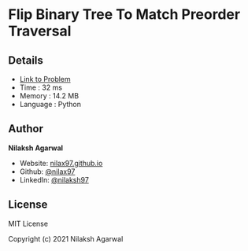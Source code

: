 # Flip Binary Tree To Match Preorder Traversal


## Details

* [Link to Problem](https://leetcode.com/problems/flip-binary-tree-to-match-preorder-traversal/)
* Time : 32 ms
* Memory : 14.2 MB
* Language : Python

## Author

**Nilaksh Agarwal**

* Website: [nilax97.github.io](https://nilax97.github.io/)
* Github: [@nilax97](https://github.com/nilax97)
* LinkedIn: [@nilaksh97](https://linkedin.com/in/nilaksh97)

## License

MIT License

Copyright (c) 2021 Nilaksh Agarwal
